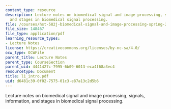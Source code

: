 ```yaml
---
content_type: resource
description: Lecture notes on biomedical signal and image processing, signals, information,
  and stages in biomedical signal processing.
file: /courses/hst-582j-biomedical-signal-and-image-processing-spring-2007/d6481c390f02757501c3e87a13c2d5b6_l1_intro.pdf
file_size: 148467
file_type: application/pdf
learning_resource_types:
- Lecture Notes
license: https://creativecommons.org/licenses/by-nc-sa/4.0/
ocw_type: OCWFile
parent_title: Lecture Notes
parent_type: CourseSection
parent_uid: 4441427c-7995-6b09-6013-eca4f68a3ec4
resourcetype: Document
title: l1_intro.pdf
uid: d6481c39-0f02-7575-01c3-e87a13c2d5b6
---
```

Lecture notes on biomedical signal and image processing, signals, information, and stages in biomedical signal processing.